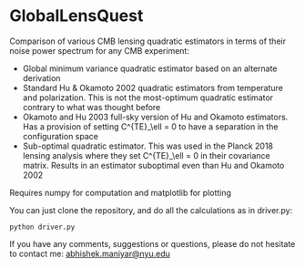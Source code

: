 #  GlobalLensQuest

Comparison of various CMB lensing quadratic estimators in terms of their noise power spectrum for any CMB experiment:

* Global minimum variance quadratic estimator based on an alternate derivation
* Standard Hu & Okamoto 2002 quadratic estimators from temperature and polarization. This is not the most-optimum quadratic estimator contrary to what was thought before
* Okamoto and Hu 2003 full-sky version of Hu and Okamoto estimators. Has a provision of setting C^{TE}_\ell = 0 to have a separation in the configuration space
* Sub-optimal quadratic estimator. This was used in the Planck 2018 lensing analysis where they set C^{TE}_\ell = 0 in their covariance matrix. Results in an estimator suboptimal even than Hu and Okamoto 2002

Requires numpy for computation and matplotlib for plotting

You can just clone the repository, and do all the calculations as in driver.py:
```
python driver.py
```

If you have any comments, suggestions or questions, please do not hesitate to contact me: abhishek.maniyar@nyu.edu

